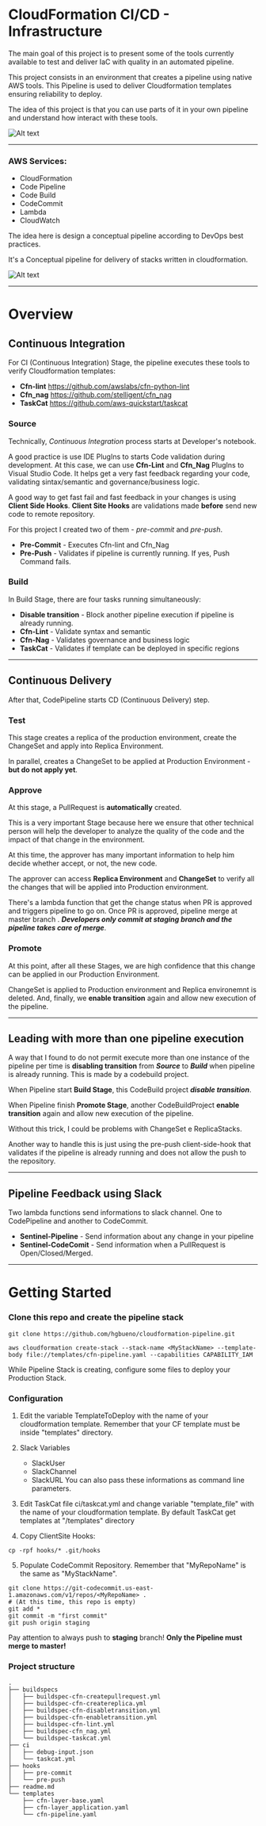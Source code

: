 # CloudFormation CI/CD - Infrastructure
The main goal of this project is to present some of the tools currently available to test and deliver IaC with quality in an automated pipeline.

This project consists in an environment that creates a pipeline using native AWS tools. This Pipeline is used to deliver Cloudformation templates ensuring reliability to deploy. 

The idea of this project is that you can use parts of it in your own pipeline and understand how interact with these tools.


![Alt text](img/img01.png?raw=true "Pipeline")

___

### AWS Services:

* CloudFormation
* Code Pipeline
* Code Build
* CodeCommit
* Lambda
* CloudWatch


The idea here is design a conceptual pipeline according to DevOps best practices.

It's a Conceptual pipeline for delivery of stacks written in cloudformation.


![Alt text](img/img02.png?raw=true "CodePipeline")





***


# Overview


## Continuous Integration

For CI (Continuous Integration) Stage, the pipeline executes these tools to verify Cloudformation templates:
*  **Cfn-lint** https://github.com/awslabs/cfn-python-lint
*  **Cfn_nag** https://github.com/stelligent/cfn_nag
*  **TaskCat** https://github.com/aws-quickstart/taskcat


### Source
Technically, *Continuous Integration*  process starts at Developer's notebook. 

A good practice is use IDE PlugIns to starts Code validation during development. At this case, we can use **Cfn-Lint** and **Cfn_Nag** PlugIns to Visual Studio Code. 
It helps get a very fast feedback regarding your code, validating sintax/semantic and governance/business logic.

A good way to get fast fail and fast feedback in your changes is using **Client Side Hooks**.
**Client Site Hooks** are validations made **before** send new code to remote repository.

For this project I created two of them - *pre-commit* and *pre-push*.

* **Pre-Commit** - Executes Cfn-lint and Cfn_Nag
* **Pre-Push** - Validates if pipeline is currently running. If yes, Push Command fails.

### Build
In Build Stage, there are four tasks running simultaneously:
* **Disable transition** - Block another pipeline execution if pipeline is already running.
* **Cfn-Lint** - Validate syntax and semantic
* **Cfn-Nag** - Validates governance and business logic
* **TaskCat** - Validates if template can be deployed in specific regions 


***


## Continuous Delivery

After that, CodePipeline starts CD (Continuous Delivery) step. 

### Test 
This stage creates a replica of the production environment, create the ChangeSet and apply into Replica Environment.

In parallel, creates a ChangeSet to be applied at Production Environment - **but do not apply yet**.


### Approve

At this stage, a PullRequest is **automatically** created. 

This is a very important Stage because here we ensure that other technical person will help the developer to analyze the quality of the code and the impact of that change in the environment. 

At this time, the approver has many important information to help him decide whether accept, or not, the new code.


The approver can access **Replica Environment** and **ChangeSet** to verify all the changes that will be applied into Production environment.


There's a lambda function that get the change status when PR is approved and triggers pipeline to go on.
Once PR is approved, pipeline merge at master branch . ***Developers only commit at staging branch and the pipeline takes care of merge***. 


### Promote
At this point, after all these Stages, we are high confidence that this change can be applied in our Production Environment.

ChangeSet is applied to Production environment and Replica environemnt is deleted. 
And, finally, we **enable transition** again and allow new execution of the pipeline. 


***


## Leading with more than one pipeline execution

A way that I found to do not permit execute more than one instance of the pipeline per time is **disabling transition** from ***Source*** to ***Build*** when pipeline is already running. This is made by a codebuild project.

When Pipeline start **Build Stage**, this CodeBuild project ***disable transition***. 

When Pipeline finish **Promote Stage**, another CodeBuildProject **enable transition** again and allow new execution of the pipeline. 

Without this trick, I could be problems with ChangeSet e ReplicaStacks.

Another way to handle this is just using the pre-push client-side-hook that validates if the pipeline is already running and does not allow the push to the repository.


***


## Pipeline Feedback using Slack

Two lambda functions send informations to slack channel. One to CodePipeline and another to CodeCommit.
* **Sentinel-Pipeline** - Send information about any change in your pipeline
* **Sentinel-CodeComit** - Send information when a PullRequest is Open/Closed/Merged.


---


# Getting Started


### Clone this repo and create the pipeline stack


```
git clone https://github.com/hgbueno/cloudformation-pipeline.git 

aws cloudformation create-stack --stack-name <MyStackName> --template-body file://templates/cfn-pipeline.yaml --capabilities CAPABILITY_IAM 
```

While Pipeline Stack is creating, configure some files to deploy your Production Stack.


### Configuration


1. Edit the variable TemplateToDeploy with the name of your cloudformation template. Remember that your CF template must be inside "templates" directory.


2. Slack Variables
   * SlackUser
   * SlackChannel
   * SlackURL
You can also pass these informations as command line parameters.


3. Edit TaskCat file ci/taskcat.yml and change variable "template_file" with the name of your cloudformation template.
By default TaskCat get templates at "/templates" directory


4. Copy ClientSite Hooks:
 ```   
cp -rpf hooks/* .git/hooks 
 ```   

5. Populate CodeCommit Repository. Remember that "MyRepoName" is the same as "MyStackName".

```
git clone https://git-codecommit.us-east-1.amazonaws.com/v1/repos/<MyRepoName> .
# (At this time, this repo is empty)
git add *
git commit -m "first commit" 
git push origin staging
```

Pay attention to always push to **staging** branch! **Only the Pipeline must merge to master!**



### Project structure
```
.
├── buildspecs
│   ├── buildspec-cfn-createpullrequest.yml
│   ├── buildspec-cfn-createreplica.yml
│   ├── buildspec-cfn-disabletransition.yml
│   ├── buildspec-cfn-enabletransition.yml
│   ├── buildspec-cfn-lint.yml
│   ├── buildspec-cfn_nag.yml
│   └── buildspec-taskcat.yml
├── ci
│   ├── debug-input.json
│   └── taskcat.yml
├── hooks
│   ├── pre-commit
│   └── pre-push
├── readme.md
└── templates
    ├── cfn-layer-base.yaml
    ├── cfn-layer_application.yaml
    └── cfn-pipeline.yaml
 ```   
    

